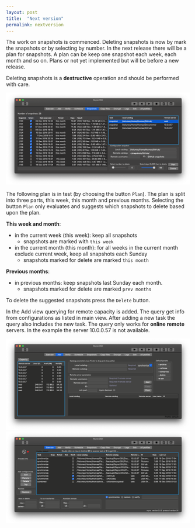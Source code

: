 ```yaml
---
layout: post
title:  "Next version"
permalink: nextversion
---
```

The work on snapshots is commenced. Deleting snapshots is now by mark the snapshots or by selecting by number. In the next release there will be a plan for snapshots. A plan can be keep one snapshot each week, each month and so on. Plans or not yet implemented but will be before a new release.

Deleting snapshots is a **destructive** operation and should be performed with care.

![](/images/RsyncOSX/master/nextversion/plan.png)

The following plan is in test (by choosing the button `Plan`). The plan is split into three parts, this week, this month and previous months. Selecting the button `Plan` only evaluates and suggests which snapshots to delete based upon the plan.

**This week and month**:

- in the current week (this week): keep all snapshots
  - snapshots are marked with `this week`
- in the current month (this month): for all weeks in the current month exclude current week, keep all snapshots each Sunday
  - snapshots marked for delete are marked `this month`

**Previous months**:

- in previous months: keep snapshots last Sunday each month.
  - snapshots marked for delete are marked `prev months`

To delete the suggested snapshots press the `Delete` button.

In the Add view querying for remote capacity is added. The query get info from configurations as listed in main view. After adding a new task the query also includes the new task. The query only works for **online remote** servers. In the example the server 10.0.0.57 is not available.

![](/images/RsyncOSX/master/nextversion/capacity1.png)
![](/images/RsyncOSX/master/nextversion/capacity2.png)
